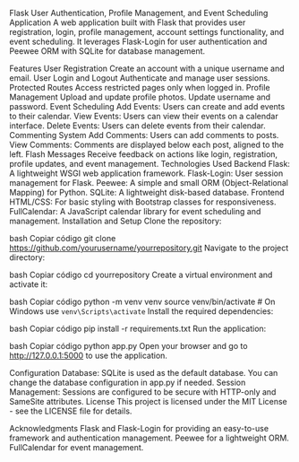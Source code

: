 Flask User Authentication, Profile Management, and Event Scheduling Application
A web application built with Flask that provides user registration, login, profile management, account settings functionality, and event scheduling. It leverages Flask-Login for user authentication and Peewee ORM with SQLite for database management.

Features
User Registration
Create an account with a unique username and email.
User Login and Logout
Authenticate and manage user sessions.
Protected Routes
Access restricted pages only when logged in.
Profile Management
Upload and update profile photos.
Update username and password.
Event Scheduling
Add Events: Users can create and add events to their calendar.
View Events: Users can view their events on a calendar interface.
Delete Events: Users can delete events from their calendar.
Commenting System
Add Comments: Users can add comments to posts.
View Comments: Comments are displayed below each post, aligned to the left.
Flash Messages
Receive feedback on actions like login, registration, profile updates, and event management.
Technologies Used
Backend
Flask: A lightweight WSGI web application framework.
Flask-Login: User session management for Flask.
Peewee: A simple and small ORM (Object-Relational Mapping) for Python.
SQLite: A lightweight disk-based database.
Frontend
HTML/CSS: For basic styling with Bootstrap classes for responsiveness.
FullCalendar: A JavaScript calendar library for event scheduling and management.
Installation and Setup
Clone the repository:

bash
Copiar código
git clone https://github.com/yourusername/yourrepository.git
Navigate to the project directory:

bash
Copiar código
cd yourrepository
Create a virtual environment and activate it:

bash
Copiar código
python -m venv venv
source venv/bin/activate  # On Windows use `venv\Scripts\activate`
Install the required dependencies:

bash
Copiar código
pip install -r requirements.txt
Run the application:

bash
Copiar código
python app.py
Open your browser and go to http://127.0.0.1:5000 to use the application.

Configuration
Database: SQLite is used as the default database. You can change the database configuration in app.py if needed.
Session Management: Sessions are configured to be secure with HTTP-only and SameSite attributes.
License
This project is licensed under the MIT License - see the LICENSE file for details.

Acknowledgments
Flask and Flask-Login for providing an easy-to-use framework and authentication management.
Peewee for a lightweight ORM.
FullCalendar for event management.
